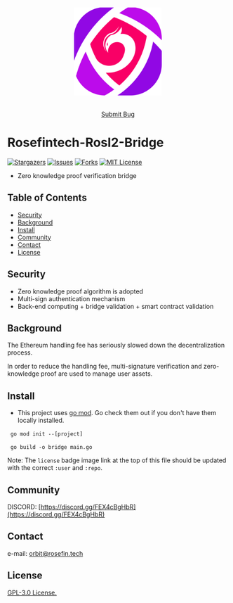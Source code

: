 


<!-- PROJECT LOGO -->
<br />

<p align="center">
  <a href="https://github.com/Rosefintech/Rosefintech-RosL2-Bridge/blob/main/images/Rosefintech.png">
    <img src="https://github.com/Rosefintech/Rosefintech-RosL2-Bridge/blob/main/images/Rosefintech.png" alt="Logo" width="200" height="200">
  </a>

[comment]: <> (<h3 align="center">Rosefintech Bridge</h3>)
  <p align="center">
    <br />
    <a href="https://github.com/Rosefintech/Rosefintech-RosL2-Bridge/issues">Submit Bug</a>
  </p>

# Rosefintech-Rosl2-Bridge
<!-- PROJECT SHIELDS -->
[![Stargazers][stars-shield]][stars-url]
[![Issues][issues-shield]][issues-url]
[![Forks][forks-shield]][forks-url]
[![MIT License][license-shield]][license-url]


- Zero knowledge proof verification bridge

## Table of Contents

- [Security](#security)
- [Background](#background)
- [Install](#install)
- [Community](#community)
- [Contact](#contact)
- [License](#license)

## Security
- Zero knowledge proof algorithm is adopted
- Multi-sign authentication mechanism
- Back-end computing + bridge validation + smart contract validation

## Background
The Ethereum handling fee has seriously slowed down the decentralization process. 

In order to reduce the handling fee, multi-signature verification and zero-knowledge 
proof are used to manage user assets.


## Install
- This project uses [go mod](https://golang.org/ref/mod). Go check them out if you don't have them locally installed.
```
 go mod init --[project]
```
```
 go build -o bridge main.go
```


Note: The `license` badge image link at the top of this file should be updated with the correct `:user` and `:repo`.





## Community

 DISCORD: [https://discord.gg/FEX4cBgHbR](https://discord.gg/FEX4cBgHbR)

## Contact

 e-mail: orbit@rosefin.tech

## License

[GPL-3.0 License.][license-url]

<!-- links -->
[your-project-path]:https://github.com/Rosefintech/Rosefintech-RosL2-Bridge
[stars-shield]: https://img.shields.io/github/stars/Rosefintech/Rosefintech-RosL2-Bridge
[stars-url]: https://github.com/Rosefintech/Rosefintech-RosL2-Bridge/stargazers
[issues-shield]: https://img.shields.io/github/issues/Rosefintech/Rosefintech-RosL2-Bridge
[issues-url]: https://github.com/Rosefintech/Rosefintech-RosL2-Bridge/issues
[license-shield]: https://img.shields.io/github/license/Rosefintech/Rosefintech-RosL2-Bridge
[license-url]: https://github.com/Rosefintech/Rosefintech-RosL2-Bridge/blob/main/LICENSE
[forks-shield]: https://img.shields.io/github/forks/Rosefintech/Rosefintech-RosL2-Bridge
[forks-url]: https://github.com/Rosefintech/Rosefintech-RosL2-Bridge/network/members
